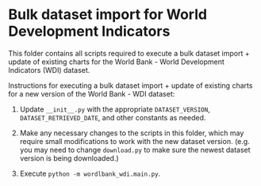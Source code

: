 # Bulk dataset import for World Development Indicators

This folder contains all scripts required to execute a bulk dataset import + update of existing charts for the World Bank - World Development Indicators (WDI) dataset. 

Instructions for executing a bulk dataset import + update of existing charts for a new version of the World Bank - WDI dataset:

1. Update `__init__.py` with the appropriate `DATASET_VERSION`, `DATASET_RETRIEVED_DATE`, and other constants as needed.

2. Make any necessary changes to the scripts in this folder, which may require small modifications to work with the new dataset version. (e.g. you may need to change `download.py` to make sure the newest dataset version is being downloaded.)

3. Execute `python -m wordlbank_wdi.main.py`.
